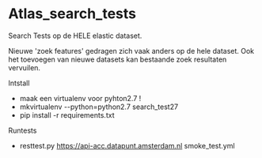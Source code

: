 # Atlas_search_tests
Search Tests op de HELE elastic dataset. 

Nieuwe 'zoek features' gedragen zich vaak anders op de hele dataset.
Ook het toevoegen van nieuwe datasets kan bestaande zoek resultaten
vervuilen.


Intstall

- maak een virtualenv voor pyhton2.7 !
-   mkvirtualenv --python=python2.7 search_test27
- pip install -r requirements.txt

Runtests

 - resttest.py https://api-acc.datapunt.amsterdam.nl smoke_test.yml
